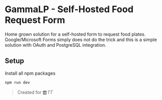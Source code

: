 # GammaLP - Self-Hosted Food Request Form

Home grown solution for a self-hosted form to request food plates. Google/Microsoft Forms simply does not do the trick and this is a simple solution with OAuth and PostgreSQL integration.

## Setup
Install all npm packages
```bash
npm run dev
```


>Created for 🆎 ΓΓ